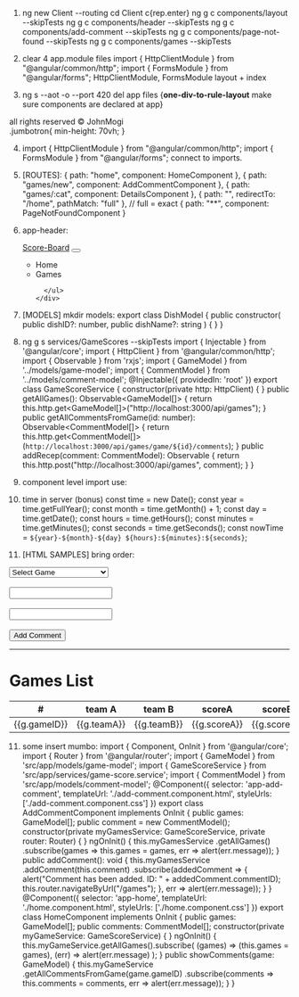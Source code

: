 1.  ng new Client --routing
    cd Client c{rep.enter}
    ng g c components/layout --skipTests
    ng g c components/header --skipTests
    ng g c components/add-comment --skipTests
    ng g c components/page-not-found --skipTests
    ng g c components/games --skipTests

2.  clear 4 app.module files
    import { HttpClientModule } from "@angular/common/http";
    import { FormsModule } from "@angular/forms";
    HttpClientModule,
    FormsModule
    layout + index

3.  ng s --aot -o --port 420
del app files
{**one-div-to-rule-layout** make sure components are declared at app}
<div class="container">
  <app-header></app-header>
  <main class="jumbotron">
    <router-outlet></router-outlet>
  </main>
  <div class="text-center">all rights reserved &copy; JohnMogi</div>
</div>
  <link rel="stylesheet" href="https://stackpath.bootstrapcdn.com/bootstrap/4.4.1/css/bootstrap.min.css" integrity="sha384-Vkoo8x4CGsO3+Hhxv8T/Q5PaXtkKtu6ug5TOeNV6gBiFeWPGFN9MuhOf23Q9Ifjh" crossorigin="anonymous">
.jumbotron{
    min-height: 70vh;
}

4.  import { HttpClientModule } from "@angular/common/http";
    import { FormsModule } from "@angular/forms";
    connect to imports.

5.  [ROUTES]:
    { path: "home", component: HomeComponent },
    { path: "games/new", component: AddCommentComponent },
    { path: "games/:cat", component: DetailsComponent },
    { path: "", redirectTo: "/home", pathMatch: "full" }, // full = exact
    { path: "**", component: PageNotFoundComponent }

6.  app-header:
    <nav class="navbar navbar-expand-lg navbar-light bg-light">
        <a class="navbar-brand" href="#">Score-Board</a>
        <button class="navbar-toggler" type="button" data-toggle="collapse" data-target="#navbarNav" aria-controls="navbarNav" aria-expanded="false" aria-label="Toggle navigation">
          <span class="navbar-toggler-icon"></span>
        </button>
        <div class="collapse navbar-collapse" id="navbarNav">
          <ul class="navbar-nav">
            <li class="nav-item">
              <a class="nav-link"routerLink="/" routerLinkActive="active">Home</a>
            </li>
            <li class="nav-item">
                <a class="nav-link"routerLink="/games" routerLinkActive="active">Games</a>
            </li>

          </ul>
        </div>

      </nav>

7.  [MODELS] mkdir models:
    export class DishModel {
    public constructor(
    public dishID?: number,
    public dishName?: string
    ) {
    }
    }

8.  ng g s services/GameScores --skipTests
    import { Injectable } from '@angular/core';
    import { HttpClient } from '@angular/common/http';
    import { Observable } from 'rxjs';
    import { GameModel } from '../models/game-model';
    import { CommentModel } from '../models/comment-model';
    @Injectable({
    providedIn: 'root'
    })
    export class GameScoreService {
    constructor(private http: HttpClient) { }
    public getAllGames(): Observable<GameModel[]> {
    return this.http.get<GameModel[]>("http://localhost:3000/api/games");
    }
    public getAllCommentsFromGame(id: number): Observable<CommentModel[]> {
    return this.http.get<CommentModel[]>(`http://localhost:3000/api/games/game/${id}/comments`);
    }
    public addRecep(comment: CommentModel): Observable<CommentModel> {
    return this.http.post<CommentModel>("http://localhost:3000/api/games", comment);
    }
    }

9.  component level import use:

10. time in server (bonus)
    const time = new Date();
    const year = time.getFullYear();
    const month = time.getMonth() + 1;
    const day = time.getDate();
    const hours = time.getHours();
    const minutes = time.getMinutes();
    const seconds = time.getSeconds();
    const nowTime = `${year}-${month}-${day} ${hours}:${minutes}:${seconds}`;

11. [HTML SAMPLES] bring order:
<form>
<select name="gameID" [(ngModel)]="comment.gameID">
<option selected disabled>Select Game</option>
<option \*ngFor="let g of games" value="{{g.gameID}}">
{{g.teamA}} vs {{g.teamB}}
</option>
</select>
<br><br>
<input type="text" name="comment" [(ngModel)]="comment.comment">
<br><br>
<input type="text" name="tags" [(ngModel)]="comment.tags">
<br><br>
<button (click)="addComment()">Add Comment</button>
</form>

---

<div>
    <h1 class="text-center">Games List</h1>
    <table class="table">
        <thead>
            <tr>
                <th>#</th>
                <th>team A</th>
                <th>team B</th>
                <th>scoreA</th>
                <th>scoreB</th>
                <th>teamb</th>
                <th>category</th>
            </tr>
        </thead>
        <tbody>
            <tr *ngFor="let g of games">
                <td>{{g.gameID}}</td>
                <td>{{g.teamA}}</td>
                <td>{{g.teamB}}</td>
                <td>{{g.scoreA}}</td>
                <td>{{g.scoreB}}</td>
                <td>{{g.gameTime}}</td>
                <td><a routerLink='cat/{{g.cat}}'>{{g.cat}}</a></td>
            </tr>
        </tbody>
    </table>

11. some insert mumbo:
import { Component, OnInit } from '@angular/core';
import { Router } from '@angular/router';
import { GameModel } from 'src/app/models/game-model';
import { GameScoreService } from 'src/app/services/game-score.service';
import { CommentModel } from 'src/app/models/comment-model';
@Component({
selector: 'app-add-comment',
templateUrl: './add-comment.component.html',
styleUrls: ['./add-comment.component.css']
})
export class AddCommentComponent implements OnInit {
public games: GameModel[];
public comment = new CommentModel();
constructor(private myGamesService: GameScoreService, private router: Router) { }
ngOnInit() {
this.myGamesService
.getAllGames()
.subscribe(games => this.games = games,
err => alert(err.message));
}
public addComment(): void {
this.myGamesService
.addComment(this.comment)
.subscribe(addedComment => {
alert("Comment has been added. ID: " + addedComment.commentID);
this.router.navigateByUrl("/games");
}, err => alert(err.message));
}
}
@Component({
selector: 'app-home',
templateUrl: './home.component.html',
styleUrls: ['./home.component.css']
})
export class HomeComponent implements OnInit {
public games: GameModel[];
public comments: CommentModel[];
constructor(private myGameService: GameScoreService) { }
ngOnInit() {
this.myGameService.getAllGames().subscribe(
(games) => (this.games = games),
(err) => alert(err.message)
);
}
public showComments(game: GameModel) {
this.myGameService
.getAllCommentsFromGame(game.gameID)
.subscribe(comments => this.comments = comments,
err => alert(err.message));
}
}
